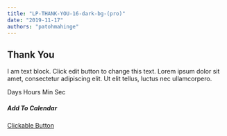 ```yaml
---
title: "LP-THANK-YOU-16-dark-bg-(pro)"
date: "2019-11-17"
authors: "patohmahinge"
---
```


## Thank You

I am text block. Click edit button to change this text. Lorem ipsum dolor sit amet, consectetur adipiscing elit. Ut elit tellus, luctus nec ullamcorpero.

Days Hours Min Sec

##### Add To Calendar

[Clickable Button](#)
